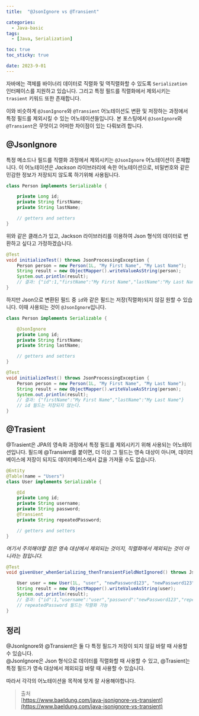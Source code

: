 ```yaml
---
title:  "@JsonIgnore vs @Transient"

categories:
  - Java-basic
tags:
  - [Java, Serialization]

toc: true
toc_sticky: true

date: 2023-9-01
---
```


자바에는 객체를 바이너리 데이터로 직렬화 및 역직렬화할 수 있도록 `Serialization` 인터페이스를 지원하고 있습니다. 그리고 특정 필드를 직렬화에서 제외시키는 `trasient` 키워드 또한 존재합니다.

이와 비슷하게 `@JsonIgnore`와 `@Transient` 어노테이션도 변환 및 저장하는 과정에서 특정 필드를 제외시킬 수 있는 어노테이션들입니다. 본 포스팅에서 `@JsonIgnore`와 `@Transient`은 무엇이고 어떠한 차이점이 있는 다뤄보려 합니다.

## @JsonIgnore

특정 메소드나 필드를 직렬화 과정에서 제외시키는 `@JsonIgnore` 어노테이션이 존재합니다. 이 어노테이션은 *Jackson* 라이브러리에 속한 어노테이션으로, 비밀번호와 같은 민감한 정보가 저장되지 않도록 하기위해 사용됩니다.

```java
class Person implements Serializable {

    private Long id;
    private String firstName;
    private String lastName;

    // getters and setters
}
```

위와 같은 클래스가 있고, Jackson 라이브러리를 이용하여 Json 형식의 데이터로 변환하고 싶다고 가정하겠습니다.

```java
@Test
void initializeTest() throws JsonProcessingException {
    Person person = new Person(1L, "My First Name", "My Last Name");
    String result = new ObjectMapper().writeValueAsString(person);
    System.out.println(result);
    // 결과: {"id":1,"firstName":"My First Name","lastName":"My Last Name"}
}
```

하지만 Json으로 변환된 필드 중 `id`와 같은 필드는 저장(직렬화)되지 않길 원할 수 있습니다. 이때 사용되는 것이 `@JsonIgnore`입니다.

```java
class Person implements Serializable {

    @JsonIgnore
    private Long id;
    private String firstName;
    private String lastName;

    // getters and setters
}
```

```java
@Test
void initializeTest() throws JsonProcessingException {
    Person person = new Person(1L, "My First Name", "My Last Name");
    String result = new ObjectMapper().writeValueAsString(person);
    System.out.println(result);
    // 결과: {"firstName":"My First Name","lastName":"My Last Name"}
    // id 필드는 저장되지 않는다.
}
```

## @Trasient

@Trasient은 JPA의 영속화 과정에서 특정 필드를 제외시키기 위해 사용되는 어노테이션입니다. 필드에 @Transient를 붙이면, 더 이상 그 필드는 영속 대상이 아니며, 데이터베이스에 저장이 되지도 데이터베이스에서 값을 가져올 수도 없습니다.

```java
@Entity
@Table(name = "Users")
class User implements Serializable {

    @Id
    private Long id;
    private String username;
    private String password;
    @Transient
    private String repeatedPassword;

    // getters and setters
}
```

*여기서 주의해야할 점은 영속 대상에서 제외되는 것이지, 직렬화에서 제외되는 것이 아니라는 점입니다.*

```java
@Test
void givenUser_whenSerializing_thenTransientFieldNotIgnored() throws JsonProcessingException {

    User user = new User(1L, "user", "newPassword123", "newPassword123");
    String result = new ObjectMapper().writeValueAsString(user);
    System.out.println(result);
    // 결과: {"id":1,"username":"user","password":"newPassword123","repeatedPassword":"newPassword123"}
    // repeatedPassword 필드는 직렬화 가능
}
```

## 정리

@JsonIgnore와 @Transient은 둘 다 특정 필드가 저장이 되지 않길 바랄 때 사용할 수 있습니다.  
@JsonIgnore은 Json 형식으로 데이터를 직렬화할 때 사용할 수 있고, @Trasient는 특정 필드가 영속 대상에서 제외되길 바랄 때 사용할 수 있습니다.

따라서 각각의 어노테이션을 목적에 맞게 잘 사용해야합니다.


> 출처  
> [https://www.baeldung.com/java-jsonignore-vs-transient](https://www.baeldung.com/java-jsonignore-vs-transient)
